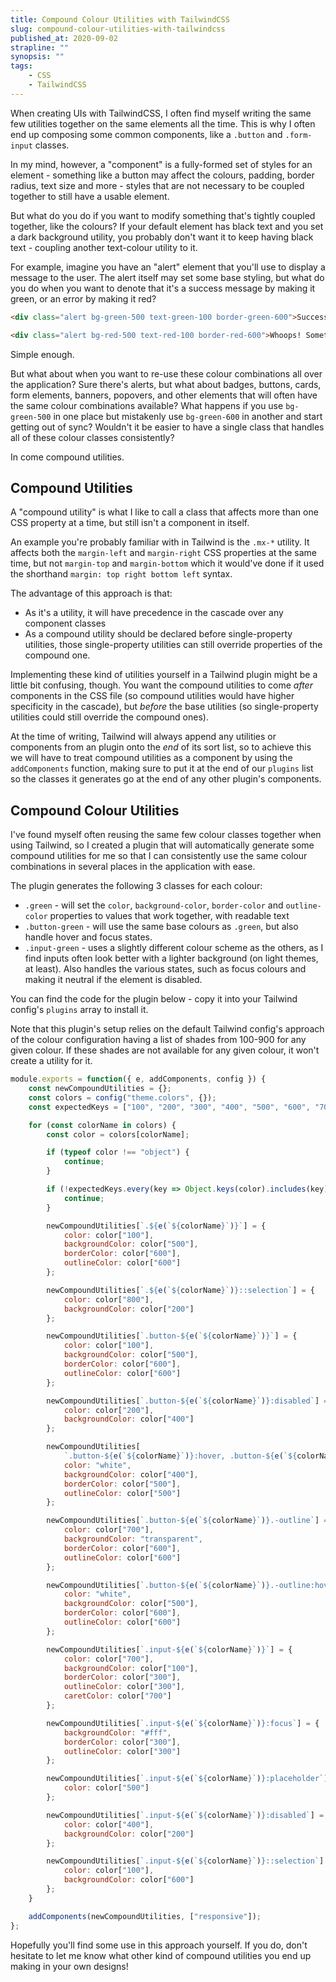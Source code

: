 ```yaml
---
title: Compound Colour Utilities with TailwindCSS
slug: compound-colour-utilities-with-tailwindcss
published_at: 2020-09-02
strapline: ""
synopsis: ""
tags:
    - CSS
    - TailwindCSS
---
```


When creating UIs with TailwindCSS, I often find myself writing the same few utilities together on the same elements all the time. This is why I often end up composing some common components, like a `.button` and `.form-input` classes.

In my mind, however, a "component" is a fully-formed set of styles for an element - something like a button may affect the colours, padding, border radius, text size and more - styles that are not necessary to be coupled together to still have a usable element.

But what do you do if you want to modify something that's tightly coupled together, like the colours? If your default element has black text and you set a dark background utility, you probably don't want it to keep having black text - coupling another text-colour utility to it.

For example, imagine you have an "alert" element that you'll use to display a message to the user. The alert itself may set some base styling, but what do you do when you want to denote that it's a success message by making it green, or an error by making it red?

```html
<div class="alert bg-green-500 text-green-100 border-green-600">Success! Good job, you did it.</div>

<div class="alert bg-red-500 text-red-100 border-red-600">Whoops! Something went wrong.</div>
```

Simple enough.

But what about when you want to re-use these colour combinations all over the application? Sure there's alerts, but what about badges, buttons, cards, form elements, banners, popovers, and other elements that will often have the same colour combinations available? What happens if you use `bg-green-500` in one place but mistakenly use `bg-green-600` in another and start getting out of sync? Wouldn't it be easier to have a single class that handles all of these colour classes consistently?

In come compound utilities.

## Compound Utilities

A "compound utility" is what I like to call a class that affects more than one CSS property at a time, but still isn't a component in itself.

An example you're probably familiar with in Tailwind is the `.mx-*` utility. It affects both the `margin-left` and `margin-right` CSS properties at the same time, but not `margin-top` and `margin-bottom` which it would've done if it used the shorthand `margin: top right bottom left` syntax.

The advantage of this approach is that:

- As it's a utility, it will have precedence in the cascade over any component classes
- As a compound utility should be declared before single-property utilities, those single-property utilities can still override properties of the compound one.

Implementing these kind of utilities yourself in a Tailwind plugin might be a little bit confusing, though. You want the compound utilities to come *after* components in the CSS file (so compound utilities would have higher specificity in the cascade), but *before* the base utilities (so single-property utilities could still override the compound ones).

At the time of writing, Tailwind will always append any utilities or components from an plugin onto the *end* of its sort list, so to achieve this we will have to treat compound utilities as a component by using the `addComponents` function, making sure to put it at the end of our `plugins` list so the classes it generates go at the end of any other plugin's components.

## Compound Colour Utilities

I've found myself often reusing the same few colour classes together when using Tailwind, so I created a plugin that will automatically generate some compound utilities for me so that I can consistently use the same colour combinations in several places in the application with ease.

The plugin generates the following 3 classes for each colour:

- `.green` - will set the `color`, `background-color`, `border-color` and `outline-color` properties to values that work together, with readable text
- `.button-green` - will use the same base colours as `.green`, but also handle hover and focus states.
- `.input-green` - uses a slightly different colour scheme as the others, as I find inputs often look better with a lighter background (on light themes, at least). Also handles the various states, such as focus colours and making it neutral if the element is disabled.

You can find the code for the plugin below - copy it into your Tailwind config's `plugins` array to install it.

Note that this plugin's setup relies on the default Tailwind config's approach of the colour configuration having a list of shades from 100-900 for any given colour. If these shades are not available for any given colour, it won't create a utility for it.

```js
module.exports = function({ e, addComponents, config }) {
    const newCompoundUtilities = {};
    const colors = config("theme.colors", {});
    const expectedKeys = ["100", "200", "300", "400", "500", "600", "700", "800", "900"];

    for (const colorName in colors) {
        const color = colors[colorName];

        if (typeof color !== "object") {
            continue;
        }

        if (!expectedKeys.every(key => Object.keys(color).includes(key))) {
            continue;
        }

        newCompoundUtilities[`.${e(`${colorName}`)}`] = {
            color: color["100"],
            backgroundColor: color["500"],
            borderColor: color["600"],
            outlineColor: color["600"]
        };

        newCompoundUtilities[`.${e(`${colorName}`)}::selection`] = {
            color: color["800"],
            backgroundColor: color["200"]
        };

        newCompoundUtilities[`.button-${e(`${colorName}`)}`] = {
            color: color["100"],
            backgroundColor: color["500"],
            borderColor: color["600"],
            outlineColor: color["600"]
        };

        newCompoundUtilities[`.button-${e(`${colorName}`)}:disabled`] = {
            color: color["200"],
            backgroundColor: color["400"]
        };

        newCompoundUtilities[
            `.button-${e(`${colorName}`)}:hover, .button-${e(`${colorName}`)}:focus`] = {
            color: "white",
            backgroundColor: color["400"],
            borderColor: color["500"],
            outlineColor: color["500"]
        };

        newCompoundUtilities[`.button-${e(`${colorName}`)}.-outline`] = {
            color: color["700"],
            backgroundColor: "transparent",
            borderColor: color["600"],
            outlineColor: color["600"]
        };

        newCompoundUtilities[`.button-${e(`${colorName}`)}.-outline:hover, .button-${e(`${colorName}`)}.-outline:focus`] = {
            color: "white",
            backgroundColor: color["500"],
            borderColor: color["600"],
            outlineColor: color["600"]
        };

        newCompoundUtilities[`.input-${e(`${colorName}`)}`] = {
            color: color["700"],
            backgroundColor: color["100"],
            borderColor: color["300"],
            outlineColor: color["300"],
            caretColor: color["700"]
        };

        newCompoundUtilities[`.input-${e(`${colorName}`)}:focus`] = {
            backgroundColor: "#fff",
            borderColor: color["300"],
            outlineColor: color["300"]
        };

        newCompoundUtilities[`.input-${e(`${colorName}`)}:placeholder`] = {
            color: color["500"]
        };

        newCompoundUtilities[`.input-${e(`${colorName}`)}:disabled`] = {
            color: color["400"],
            backgroundColor: color["200"]
        };

        newCompoundUtilities[`.input-${e(`${colorName}`)}::selection`] = {
            color: color["100"],
            backgroundColor: color["600"]
        };
    }

    addComponents(newCompoundUtilities, ["responsive"]);
};
```

Hopefully you'll find some use in this approach yourself. If you do, don't hesitate to let me know what other kind of compound utilities you end up making in your own designs!